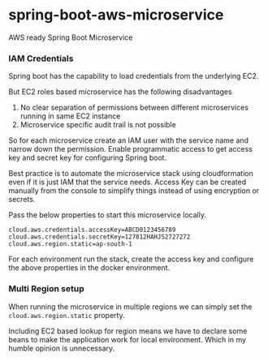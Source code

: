 # spring-boot-aws-microservice
AWS ready Spring Boot Microservice

### IAM Credentials
Spring boot has the capability to load credentials from the underlying EC2.

But EC2 roles based microservice has the following disadvantages
1. No clear separation of permissions between different microservices running in same EC2 instance
2. Microservice specific audit trail is not possible

So for each microservice create an IAM user with the service name and narrow down the permission.
Enable programmatic access to get access key and secret key for configuring Spring boot.

Best practice is to automate the microservice stack using cloudformation even if it is just IAM that the service needs.
Access Key can be created manually from the console to simplify things instead of using encryption or secrets.

Pass the below properties to start this microservice locally.

```properties
cloud.aws.credentials.accessKey=ABCD0123456789
cloud.aws.credentials.secretKey=127812HAHJS2727272
cloud.aws.region.static=ap-south-1
```
For each environment run the stack, create the access key and configure the above properties in the docker environment.

### Multi Region setup

When running the microservice in multiple regions we can simply set the `cloud.aws.region.static` property.

Including EC2 based lookup for region means we have to declare some beans to make the application work for 
local environment. Which in my humble opinion is unnecessary.